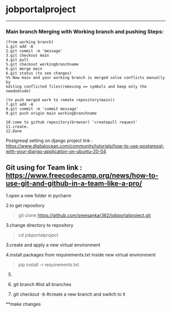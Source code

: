 # jobportalproject
-----------------------------------------------------------------------------------

### Main branch Merging with Working branch and pushing Steps:
    (from working branch)
    1.git add -A
    2.git commit -m 'message'
    3.git checkout main
    4.git pull 
    5.git checkout workingbranchname
    6.git merge main
    6.git status (to see changes) 
    %% Now main and your working branch is merged solve conflicts manually by
    editing conflicted files(removing == symbols and keep only the neededcode)
    
    (to push merged work to remote repository(main))
    7.git add -A
    8.git commit -m 'commit message'
    9.git push origin main workingbranchname
    
    10.come to github repository(browser) 'createpull request'
    11.create.
    12.Done



Postgresql setting on django project
link : https://www.digitalocean.com/community/tutorials/how-to-use-postgresql-with-your-django-application-on-ubuntu-20-04

Git using for Team
link : https://www.freecodecamp.org/news/how-to-use-git-and-github-in-a-team-like-a-pro/
------------------------------------------------------------------------------------



1.open a new folder in pycharm

2.to get repository
  >git clone https://github.com/sreesankar362/jobportalproject.git

3.change directory to repository
  >cd jobportalproject

3.create and apply a new virtual environment

4.install packages from requirements.txt inside new virtual environment
  >pip install -r requirements.txt
  
5.

6. git branch   #list all branches

7. git checkout -b <newbranchname>       #create a new branch and switch to it

**make changes

